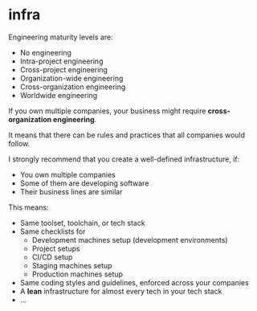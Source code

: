 # infra

Engineering maturity levels are:

 - No engineering
 - Intra-project engineering
 - Cross-project engineering
 - Organization-wide engineering
 - Cross-organization engineering
 - Worldwide engineering

If you own multiple companies, your business might require **cross-organization engineering**.   

It means that there can be rules and practices that all companies would follow.

I strongly recommend that you create a well-defined infrastructure, if:

- You own multiple companies
- Some of them are developing software
- Their business lines are similar

This means:

 - Same toolset, toolchain, or tech stack
 - Same checklists for
   - Development machines setup (development environments)
   - Project setups
   - CI/CD setup
   - Staging machines setup
   - Production machines setup
 - Same coding styles and guidelines, enforced across your companies
 - A **lean** infrastructure for almost every tech in your tech stack
 - ...

